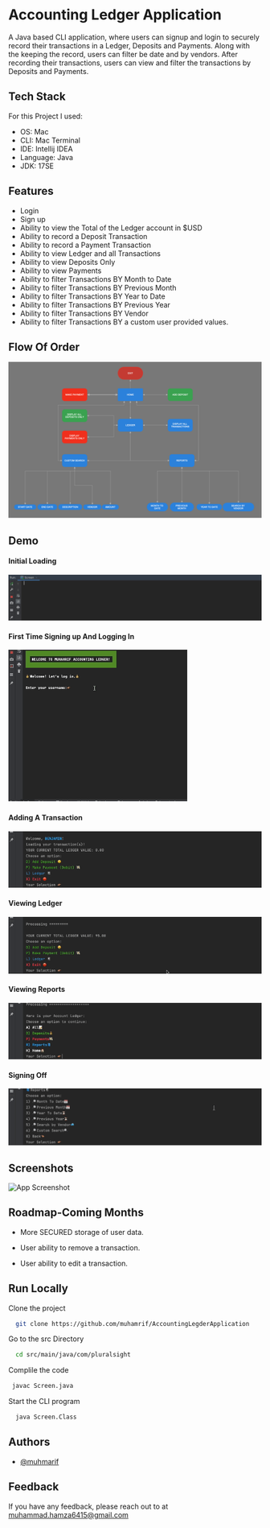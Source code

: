 
# Accounting Ledger Application

A Java based CLI application, where users can signup and login to securely record their transactions in a Ledger, Deposits and Payments. Along with the keeping the record, users can filter be date and by vendors. After recording their transactions, users can view and filter the transactions by Deposits and Payments.


## Tech Stack

For this Project I used:
- OS: Mac
- CLI: Mac Terminal
- IDE: Intellij IDEA
- Language: Java
- JDK: 17SE


## Features

- Login
- Sign up
- Ability to view the Total of the Ledger account in $USD
- Ability to record a Deposit Transaction
- Ability to record a Payment Transaction
- Ability to view Ledger and all Transactions
- Ability to view Deposits Only
- Ability to view Payments
- Ability to filter Transactions BY Month to Date
- Ability to filter Transactions BY Previous Month
- Ability to filter Transactions BY Year to Date
- Ability to filter Transactions BY Previous Year
- Ability to filter Transactions BY Vendor
- Ability to filter Transactions BY a custom user provided values.

## Flow Of Order
![Legder Flow Chart.png](graphics%2FLegder%20Flow%20Chart.png)
## Demo

#### Initial Loading
![InitialLoading.gif](graphics%2FInitialLoading.gif)

#### First Time Signing up And Logging In
![FirstTimeSigningUpAndLogginIn.gif](graphics%2FFirstTimeSigningUpAndLogginIn.gif)

#### Adding A Transaction
![AddingATransaction.gif](graphics%2FAddingATransaction.gif)

#### Viewing Ledger
![ViewingLedger.gif](graphics%2FViewingLedger.gif)

#### Viewing Reports
![CheckingReports.gif](graphics%2FCheckingReports.gif)

#### Signing Off
![SigningOff.gif](graphics%2FSigningOff.gif)

## Screenshots


![App Screenshot](https://via.placeholder.com/468x300?text=App+Screenshot+Here)


## Roadmap-Coming Months

- More SECURED storage of user data.

- User ability to remove a transaction.

- User ability to edit a transaction.


## Run Locally

Clone the project

```bash
  git clone https://github.com/muhamrif/AccountingLegderApplication
```

Go to the src Directory

```bash
  cd src/main/java/com/pluralsight
```

Complile the code

```bash
 javac Screen.java
```

Start the CLI program

```bash
  java Screen.Class
```


## Authors

- [@muhmarif](https://www.github.com/muhamrif)


## Feedback

If you have any feedback, please reach out to at muhammad.hamza6415@gmail.com

